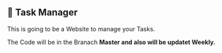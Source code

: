 ## 📝 Task Manager

This is going to be a Website to manage your Tasks. <br>

The Code will be in the Branach <strong>Master<strong> and also will be updatet Weekly. <br>
